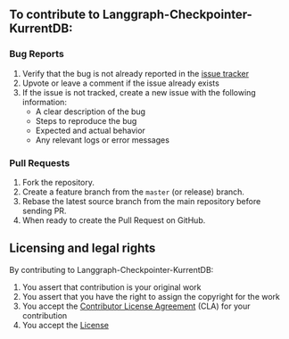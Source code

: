 ## To contribute to Langgraph-Checkpointer-KurrentDB:

### Bug Reports
1. Verify that the bug is not already reported in the [issue tracker](https://github.com/kurrent-io/langgraph-checkpoint-kurrentdb/issues)
2. Upvote or leave a comment if the issue already exists
3. If the issue is not tracked, create a new issue with the following information:
   - A clear description of the bug
   - Steps to reproduce the bug
   - Expected and actual behavior
   - Any relevant logs or error messages

### Pull Requests
1. Fork the repository.
2. Create a feature branch from the `master` (or release) branch.
3. Rebase the latest source branch from the main repository before sending PR.
4. When ready to create the Pull Request on GitHub.

## Licensing and legal rights

By contributing to Langgraph-Checkpointer-KurrentDB:

1. You assert that contribution is your original work
2. You assert that you have the right to assign the copyright for the work
3. You accept the [Contributor License Agreement](https://gist.github.com/eventstore-bot/7a1e56c21e81f44a625a7462403298bf) (CLA) for your contribution
4. You accept the [License](LICENSE.md)
